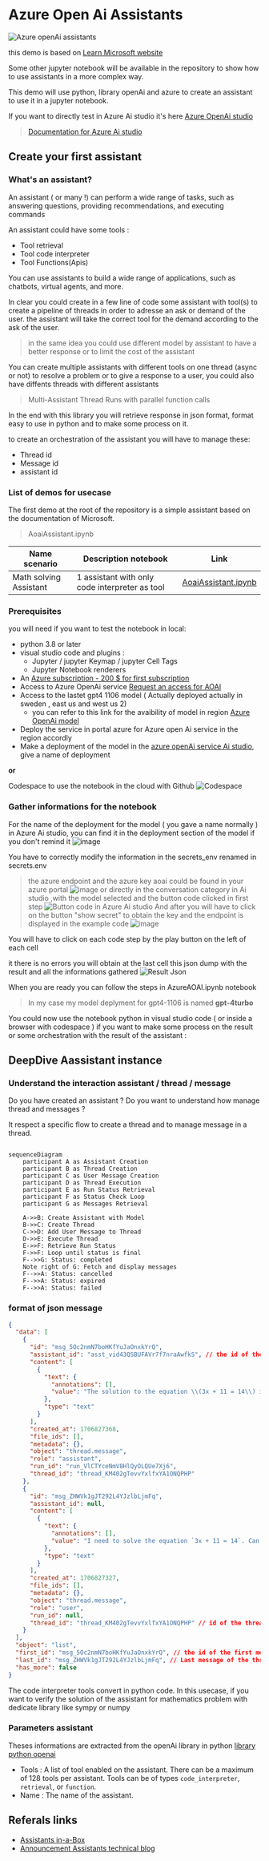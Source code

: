# Azure Open Ai Assistants 
![Azure openAi assistants ](./assets/assistant.jpeg)

this demo is based on [Learn Microsoft website](https://learn.microsoft.com/en-us/azure/ai-services/openai/assistants-quickstart?branch=pr-en-us-264938&tabs=command-line&pivots=programming-language-python#create-your-first-assistant)

Some other jupyter notebook will be available in the repository to show how to use assistants in a more complex way.

This demo will use python, library openAi and azure to create an assistant to use it in a jupyter notebook.

If you want to directly test in Azure Ai studio it's here [Azure OpenAi studio](https://oai.azure.com/)
> [Documentation for Azure Ai studio](https://learn.microsoft.com/en-us/azure/ai-services/openai/assistants-quickstart?tabs=command-line&pivots=programming-language-studio)


## Create your first assistant

### What's an assistant?

An assistant ( or many !) can perform a wide range of tasks, such as answering questions, providing recommendations, and executing commands 

An assistant could have some tools :
- Tool retrieval
- Tool code interpreter
- Tool Functions(Apis) 

You can use assistants to build a wide range of applications, such as chatbots, virtual agents, and more.

In clear you could create in a few line of code some assistant with tool(s) to create a pipeline of threads in order to adresse an ask or demand of the user.
the assistant will take the correct tool for the demand according to the ask of the user.

> in the same idea you could use different model by assistant to have a better response or to limit the cost of the assistant

You can create multiple assistants with different tools on one thread (async or not) to resolve a problem or to give a response to a user, you could also have diffents threads with different assistants
> Multi-Assistant Thread Runs with parallel function calls

In the end with this library you will retrieve response in json format, format easy to use in python and to make some process on it.

to create an orchestration of the assistant you will have to manage these:
- Thread id
- Message id
- assistant id



### List of demos for usecase

The first demo at the root of the repository is a simple assistant based on the documentation of Microsoft.
> AoaiAssistant.ipynb

| Name scenario | Description notebook | Link |
| ----- | ----------- | -------- |
| Math solving Assistant|  1 assistant with only code interpreter as tool | [AoaiAssistant.ipynb](AoaiAssistant.ipynb) |


### Prerequisites

you will need if you want to test the notebook in local:
- python 3.8 or later
- visual studio code and plugins :
    - Jupyter / jupyter Keymap / jupyter Cell Tags
    - Jupyter Notebook renderers
- An [Azure subscription - 200 $ for first subscription](https://azure.microsoft.com/en-us/free/) 
- Access to Azure OpenAi service [Request an access for AOAI](https://aka.ms/oai/access)
- Access to the lastet gpt4 1106 model ( Actually deployed actually in sweden , east us and west us 2)
    - you can refer to this link for the avaibility of model in region [Azure OpenAi model](https://docs.microsoft.com/en-us/azure/ai-services/openai/region-availability)
- Deploy the service in portal azure for Azure open Ai service in the region accordly
- Make a deployment of the model in the [azure openAi service Ai studio](https://oai.azure.com/), give a name of deployment

__or__

Codespace to use the notebook in the cloud with Github
![Codespace](./assets/codespace.png)

### Gather informations for the notebook
For the name of the deployment for the model ( you gave a name normally ) 
in Azure Ai studio, you can find it in the deployment section of the model if you don't remind it
![image](./assets/azuredeployment.png)

You have to correctly modify the information in the secrets_env renamed in secrets.env
> the azure endpoint and the azure key aoai could be found in your azure portal
![image](./assets/portailazurekeyaoai.png)
or
> directly in the conversation category in Ai studio ,with the model selected and the button code clicked in first step
![Button code in Azure Ai studio](./assets/aistudiobuttoncode.png)
And after you will have to click on the button "show secret" to obtain the key and the endpoint is displayed in the example code
![image](./assets/endpoint&token.png)

You will have to click on each code step by the play button on the left of each cell

it there is no errors you will obtain at the last cell this json dump with the result and all the informations gathered 
![Result Json](./assets/resultjson.png)

When you are ready you can follow the steps in AzureAOAI.ipynb notebook
> In my case my model deplyment for gpt4-1106 is named  **gpt-4turbo**

You could now use the notebook python in visual studio code ( or inside a browser with codespace ) if you want to make some process on the result or some orchestration with the result of the assistant :

## DeepDive Aassistant instance

### Understand the interaction assistant / thread / message

Do you have created an assistant ?
Do you want to understand how manage thread and messages ?

It respect a specific flow to create a thread and to manage  message in a thread.

``` mermaid

sequenceDiagram  
    participant A as Assistant Creation  
    participant B as Thread Creation  
    participant C as User Message Creation  
    participant D as Thread Execution  
    participant E as Run Status Retrieval  
    participant F as Status Check Loop  
    participant G as Messages Retrieval  
  
    A->>B: Create Assistant with Model  
    B->>C: Create Thread  
    C->>D: Add User Message to Thread  
    D->>E: Execute Thread  
    E->>F: Retrieve Run Status  
    F->>F: Loop until status is final  
    F-->>G: Status: completed  
    Note right of G: Fetch and display messages  
    F-->>A: Status: cancelled  
    F-->>A: Status: expired  
    F-->>A: Status: failed  

```

### format of json message

```json
{
  "data": [
    {
      "id": "msg_5Oc2nmN7boHKfYuJaOnxkYrQ",
      "assistant_id": "asst_vid43QSBUFAVr7f7nraAwfkS", // the id of the assistant
      "content": [
        {
          "text": {
            "annotations": [],
            "value": "The solution to the equation \\(3x + 11 = 14\\) is \\(x = 1\\)." // the result of the assistant
          },
          "type": "text"
        }
      ],
      "created_at": 1706827368,
      "file_ids": [],
      "metadata": {},
      "object": "thread.message",
      "role": "assistant",
      "run_id": "run_VlCTYceNmV8HlQyOLQUe7Xj6",
      "thread_id": "thread_KM402gTevvYxlfxYA1ONQPHP"
    },
    {
      "id": "msg_ZHWVk1gJT292L4YJzlbLjmFq",
      "assistant_id": null,
      "content": [
        {
          "text": {
            "annotations": [],
            "value": "I need to solve the equation `3x + 11 = 14`. Can you help me?" // the rquest of the user
          },
          "type": "text"
        }
      ],
      "created_at": 1706827327,
      "file_ids": [],
      "metadata": {},
      "object": "thread.message",
      "role": "user",
      "run_id": null,
      "thread_id": "thread_KM402gTevvYxlfxYA1ONQPHP" // id of the thread
    }
  ],
  "object": "list",
  "first_id": "msg_5Oc2nmN7boHKfYuJaOnxkYrQ", // the id of the first message - request user
  "last_id": "msg_ZHWVk1gJT292L4YJzlbLjmFq", // Last message of the thread
  "has_more": false
}

```	
The code interpreter tools convert in python code.
In this usecase, if you want to verify the solution of the assistant for mathematics problem
with dedicate library like sympy or numpy

### Parameters assistant

Theses informations are extracted from the openAi library in python
 [library python openai](https://github.com/openai/openai-python/blob/main/src/openai/resources/beta/assistants/assistants.py)

- Tools :
A list of tool enabled on the assistant. There can be a maximum of 128 tools per
  assistant. Tools can be of types `code_interpreter`, `retrieval`, or `function`.
- Name : The name of the assistant.

## Referals links

- [Assistants in-a-Box](https://github.com/Azure/AI-in-a-Box/tree/main/gen-ai/Assistants)
- [Announcement Assistants technical blog](https://techcommunity.microsoft.com/t5/ai-azure-ai-services-blog/azure-openai-service-announces-assistants-api-new-models-for/ba-p/4049940)